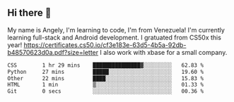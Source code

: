 ## Hi there 👋
My name is Angely, I'm learning to code, I'm from Venezuela!
I'm currently learning full-stack and Android development.
I gratuated from CS50x this year! https://certificates.cs50.io/cf3e183e-63d5-4b5a-92db-b48570623d0a.pdf?size=letter
I also work with xbase for a small company.

 <!--START_SECTION:waka-->

```txt
CSS        1 hr 29 mins    ███████████████▓░░░░░░░░░   62.83 %
Python     27 mins         █████░░░░░░░░░░░░░░░░░░░░   19.60 %
Other      22 mins         ████░░░░░░░░░░░░░░░░░░░░░   15.83 %
HTML       1 min           ▒░░░░░░░░░░░░░░░░░░░░░░░░   01.33 %
Git        0 secs          ░░░░░░░░░░░░░░░░░░░░░░░░░   00.36 %
```

<!--END_SECTION:waka-->
<!--
**angelycontrerasr/angelycontrerasr** is a ✨ _special_ ✨ repository because its `README.md` (this file) appears on your GitHub profile.

Here are some ideas to get you started:

- 🔭 I’m currently working on ...
- 🌱 I’m currently learning ...
- 👯 I’m looking to collaborate on ...
- 🤔 I’m looking for help with ...
- 💬 Ask me about ...
- 📫 How to reach me: ...
- 😄 Pronouns: ...
- ⚡ Fun fact: ...
-->
